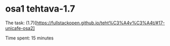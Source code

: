 # osa1 tehtava-1.7

The task: (1.7)[https://fullstackopen.github.io/teht%C3%A4v%C3%A4t/#17-unicafe-osa2]

Time spent: 15 minutes
